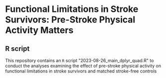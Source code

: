 # Functional Limitations in Stroke Survivors: Pre-Stroke Physical Activity Matters

## R script
This repository contains an `R` script "2023-08-26_main_dplyr_quad.R" to conduct the analyses examining the effect of pre-stroke physical activity on functional limitations in stroke survivors and matched stroke-free controls
